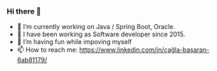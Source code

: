 ### Hi there 👋


- 🔭 I’m currently working on Java / Spring Boot, Oracle.
- 🌱 I have been working as Software developer since 2015.
- 👯 I’m having fun while impoving myself
- 📫 How to reach me: https://www.linkedin.com/in/çağla-başaran-6ab81179/
